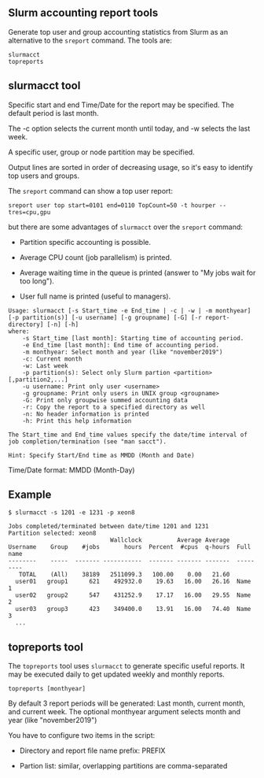 Slurm accounting report tools
-----------------------------

Generate top user and group accounting statistics from Slurm as an alternative to the ```sreport``` command.
The tools are:

```
slurmacct
topreports
```

slurmacct tool
--------------

Specific start and end Time/Date for the report may be specified.
The default period is last month.

The -c option selects the current month until today, and -w selects the last week.

A specific user, group or node partition may be specified.

Output lines are sorted in order of decreasing usage, so it's easy to identify top users and groups.

The ```sreport``` command can show a top user report:

```
sreport user top start=0101 end=0110 TopCount=50 -t hourper --tres=cpu,gpu
```

but there are some advantages of ```slurmacct```  over the ```sreport``` command:

* Partition specific accounting is possible.

* Average CPU count (job parallelism) is printed.

* Average waiting time in the queue is printed (answer to "My jobs wait for too long").

* User full name is printed (useful to managers).

```
Usage: slurmacct [-s Start_time -e End_time | -c | -w | -m monthyear] [-p partition(s)] [-u username] [-g groupname] [-G] [-r report-directory] [-n] [-h]
where:
	-s Start_time [last month]: Starting time of accounting period.
	-e End_time [last month]: End time of accounting period.
	-m monthyear: Select month and year (like "november2019")
	-c: Current month
	-w: Last week
	-p partition(s): Select only Slurm partion <partition>[,partition2,...]
	-u username: Print only user <username> 
	-g groupname: Print only users in UNIX group <groupname>
	-G: Print only groupwise summed accounting data
	-r: Copy the report to a specified directory as well
	-n: No header information is printed
	-h: Print this help information

The Start_time and End_time values specify the date/time interval of
job completion/termination (see "man sacct").

Hint: Specify Start/End time as MMDD (Month and Date)
```

Time/Date format: MMDD (Month-Day)


Example
-------

```
$ slurmacct -s 1201 -e 1231 -p xeon8

Jobs completed/terminated between date/time 1201 and 1231
Partition selected: xeon8
                             Wallclock          Average Average
Username    Group    #jobs       hours  Percent  #cpus  q-hours  Full name
--------    -----  ------- -----------  ------- ------- -------  ---------
   TOTAL    (All)    38189   2511099.3   100.00    0.00   21.60  
  user01   group1      621    492932.0    19.63   16.00   26.16  Name 1
  user02   group2      547    431252.9    17.17   16.00   29.55  Name 2
  user03   group3      423    349400.0    13.91   16.00   74.40  Name 3
  ...
```

topreports tool
---------------

The ```topreports``` tool uses ```slurmacct``` to generate specific useful reports.
It may be executed daily to get updated weekly and monthly reports.

```
topreports [monthyear]
```

By default 3 report periods will be generated: Last month, current month, and current week.
The optional monthyear argument selects month and year (like "november2019")

You have to configure two items in the script:

* Directory and report file name prefix: PREFIX

* Partion list: similar, overlapping partitions are comma-separated

